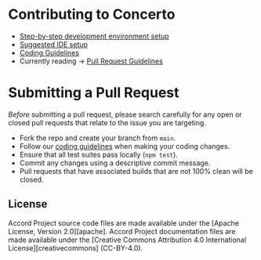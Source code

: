 # Contributing to Concerto
* [Step-by-step development environment setup](./getting-started.md)
* [Suggested IDE setup](./ide-setup.md)
* [Coding Guidelines](./coding-guidelines.md)
* Currently reading -> [Pull Request Guidelines](./submitting-pull-request.md)

# Submitting a Pull Request

*Before* submitting a pull request, please search carefully for any open or closed pull requests that relate to the issue you are targeting.

- Fork the repo and create your branch from `main`.
- Follow our [coding guidelines](./coding-guidelines.md) when making your coding changes.
- Ensure that all test suites pass locally (`npm test`).
- Commit any changes using a descriptive commit message.
- Pull requests that have associated builds that are not 100% clean will be closed.

## License <a name="license"></a>
Accord Project source code files are made available under the [Apache License, Version 2.0][apache].
Accord Project documentation files are made available under the [Creative Commons Attribution 4.0 International License][creativecommons] (CC-BY-4.0).
